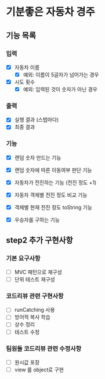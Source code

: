 # 기분좋은 자동차 경주 

## 기능 목록

### 입력
- [x] 자동차 이름
  - [x] 예외: 이름이 5글자가 넘어가는 경우 
- [x] 시도 횟수
  - [x] 예외: 입력된 것이 숫자가 아닌 경우

### 출력
- [x] 실행 결과 (스텝마다)
- [x] 최종 결과

### 기능
- [x] 랜덤 숫자 만드는 기능
- [x] 랜덤 숫자에 따른 이동여부 판단 기능
- [x] 자동차가 전진하는 기능 (전진 정도 +1)
- [x] 자동차 객체별 전진 정도 비교 기능
- [x] 객체별 현재 전진 정도 toString 기능
- [x] 우승자를 구하는 기능


## step2 추가 구현사항

### 기본 요구사항 
- [ ] MVC 패턴으로 재구성
- [ ] 단위 테스트 재구성

### 코드리뷰 관련 구현사항
- [ ] runCatching 사용
- [ ] 방어적 복사 학습
- [ ] 상수 정리
- [ ] 테스트 수정

### 팀원들 코드리뷰 관련 수정사항
- [ ] 원시값 포장
- [ ] view 를 object로 구현